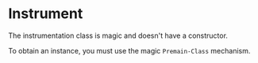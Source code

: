 # Instrument

The instrumentation class is magic and doesn't have a constructor.

To obtain an instance, you must use the magic `Premain-Class` mechanism.
